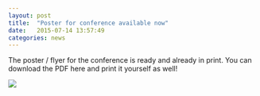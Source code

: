 ```yaml
---
layout: post
title:  "Poster for conference available now"
date:   2015-07-14 13:57:49
categories: news
---
```


The poster / flyer for the conference is ready and already in print.
You can download the PDF here and print it yourself as well!

<a href="{{ site.baseurl }}/images/JADH2015_poster.pdf"><img src="{{ site.baseurl }}/images/JADH2015_poster.png"/></a>



